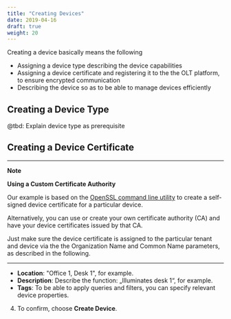 ```yaml
---
title: "Creating Devices"
date: 2019-04-16
draft: true
weight: 20
---
```


Creating a device basically means the following

* Assigning a device type describing the device capabilities
* Assigning a device certificate and registering it to the the OLT platform, to ensure encrypted communication
* Describing the device so as to be able to manage devices efficiently

<!-- Background:
Creating a device
Devices are associated to a device type, via the device type ID
Each device has a UUID.
There are aliases, if the devices are connected via a gateway
The gateway has a sender ID
Login: Fingerprint of the device is validated; we don’t know the private key of the devices.
-->

## Creating a Device Type

@tbd: Explain device type as prerequisite

## Creating a Device Certificate

  <!-- @tbd: Add the cURL and java code sample in a separate file. -->

<!-- @tbd: glossref to device certificate -->

<!-- @tbd: check OLT-4311 and reactivate Windows-related info:  -->
<!--**Prequisites**  -->

<!--If you use Microsoft Windows, you have  -->

<!--* [x] Installed [OpenSSL for Windows](http://slproweb.com/products/Win32OpenSSL.html) 				@tbd: create glossref: (lightelligence-glossary#OpenSSL)   -->
<!--* [x] Set the folloing environment variables (depending on where oppenSSL is installed and the certificate is to be created):   -->

<!--   * `set RANDFILE=c:\certificate\.rnd`-->
<!--   * `set OPENSSL_CONF=C:\OpenSSL-Win32_102r\bin\openssl.cfg`-->

<!--* [x] Installed [Git for Windows](https://gitforwindows.or)    -->

---

**Note**

**Using a Custom Certificate Authority**

Our example is based on the [OpenSSL command line utility](https://www.openssl.org/) to create a self-signed device certificate for a particular device.

Alternatively, you can use or create your own certificate authority (CA) and have your device certificates issued by that CA.

Just make sure the device certificate is assigned to the particular tenant and device via the the Organization Name and Common Name parameters, as described in the following.

---


<!-- @tbd Adress UI feature request to what team, who is responsible for the UI, Rams? 
	   1. Under Developer Area, display not only the tenant ID but also the tenant name. The user might not be sure about how the tenant technical name is spelled. Analogously to the device name/ID.
	   2. Replace "Tenant-ID" with "Tenant ID" (w/o hyphen). 
 @tbd: check whether OLT-4311 is resolved and insert the following: (Achtung: Bildrefs gehen in Note nicht!) 


Under Android (and Windows without bash):   You are asked to enter additional information.

4. Enter data as required:

   * **Country Name**: Enter the country code (`DE` for Germany, for example).  @Henri: do we use this info, is it relevant or can we leave it empty? 
   * **State or Province**
   * **Locality (city, for example)**
   * **Organization Name**:
   * **Organizational Unit**: 
   * **Common name** (server FQDN, for example):  @tbd: what is FQDN? 
   * **E-Mail Address**:   @Henri: Whose e-mail is supposed to be relevant here?
   



   ---
   
   **Note**
   
   **Creating a Device Certificate under Windows**
   
   Under Windows, pass the `-subj` argument with leading `//` (double forward slashes). Use `\` (backslash) 
   to separate the key/value pair (see [Creating a Device Certificate under Windows](#image-device_certificate_windows): 
   
   `openssl req -new -key device_key.pem -x509 -days 365 -out device_cert.pem -subj '//O=Sample-Tenant\CN=Sample-Device'` 

   []{#image-device_certificate_windows}

   ![Creating a Device Certificate under Windows, using the IDs](images\device_certificate_windows.png) 

	{{< figure src="/images/device_certificate_windows.png" caption="Creating a Device Certificate under Windows, using the IDs" alt="Creating a Device Certificate under Windows, using the IDs" >}}

   
   ```
   user@win-device MINGW64 ~
   $ openssl ecparam -out device_key.pem -name prime256v1 -genkey

   cuser@win-device MINGW64 ~
   $ openssl req -new -key device_key.pem -x509 -days 365 -out device_cert.pem -subj '//O=Muster-Tenant\CN=W541'
   ```
   
   ---
## Creating a device

In the OLT platform, create a digital twin of your device based on the device type created.

**Procedure**

1. Under **Devices & Types | Devices**, choose **Create Device**.
2. Select the device type .
3. Describe the device.

	Name, description and tags help you to monitor and maintain the devices in your system landschape. 
		
   * **Name**: Enter a number according to your floor plan and naming schema, for example. <!-- @Henri: what is a typical device name? E.g. if it’s a LED bulb -->
   * **Location**: "Office 1, Desk 1", for example. <!-- @Henri/@Markus Jung: info about how customers typically describe their system landscape -->
   * **Description**: Describe the function: „Illuminates desk 1“, for example. <!-- @Henri: What’s a typical meaningful description? -->
   * **Tags**: To be able to apply queries and filters, you can specify relevant device properties.		
4. To confirm, choose **Create Device**.











